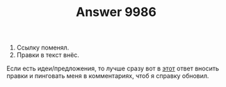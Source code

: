 ﻿---
title: "Answer 9986"
se.owner.user_id: 15479
se.owner.display_name: "Suvitruf says Reinstate Monica"
se.owner.link: "https://ru.meta.stackoverflow.com/users/15479/suvitruf-says-reinstate-monica"
se.answer_id: 9986
se.question_id: 9265
se.post_type: answer
se.score: 1
se.is_accepted: True
---
<ol>
<li>Ссылку поменял.</li>
<li>Правки в текст внёс.</li>
</ol>

<p>Если есть идеи/предложения, то лучше сразу вот в <a href="https://ru.meta.stackoverflow.com/a/8186/15479">этот</a> ответ вносить правки и пинговать меня в комментариях, чтоб я справку обновил.</p>
